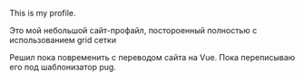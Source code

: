 This is my profile.

Это мой небольшой сайт-профайл, постороенный полностью c использованием grid сетки

Решил пока повременить с переводом сайта на Vue. Пока переписываю его под шаблонизатор pug.
